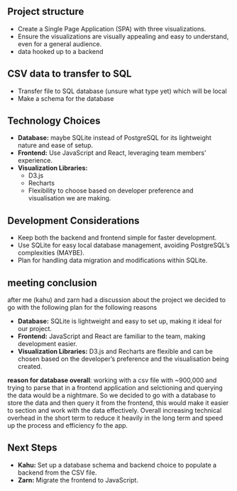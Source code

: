 ## Project structure
- Create a Single Page Application (SPA) with three visualizations.
- Ensure the visualizations are visually appealing and easy to understand, even for a general audience.
- data hooked up to a backend

## CSV data to transfer to SQL
- Transfer file to SQL database (unsure what type yet) which will be local
- Make a schema for the database

## Technology Choices
- **Database:** maybe SQLite instead of PostgreSQL for its lightweight nature and ease of setup.
- **Frontend:** Use JavaScript and React, leveraging team members’ experience.
- **Visualization Libraries:**
    - D3.js
    - Recharts
    - Flexibility to choose based on developer preference and visualisation we are making.

## Development Considerations
- Keep both the backend and frontend simple for faster development.
- Use SQLite for easy local database management, avoiding PostgreSQL’s complexities (MAYBE).
- Plan for handling data migration and modifications within SQLite.

## meeting conclusion
after me (kahu) and zarn had a discussion about the project we decided to go with the following plan for the following reasons
- **Database:** SQLite is lightweight and easy to set up, making it ideal for our project.
- **Frontend:** JavaScript and React are familiar to the team, making development easier.
- **Visualization Libraries:** D3.js and Recharts are flexible and can be chosen based on the developer’s preference and the visualisation being created.

**reason for database overall**: working with a csv file with ~900,000 and trying to parse that in a frontend application and selctioning and querying the data would be a nightmare. 
So we decided to go with a database to store the data and then query it from the frontend, this would make it easier to section and work with the data effectively.
Overall increasing technical overhead in the short term to reduce it heavily in the long term and speed up the process and efficiency fo the app.
## Next Steps
- **Kahu:** Set up a database schema and backend choice to populate a backend from the CSV file.
- **Zarn:** Migrate the frontend to JavaScript.  
